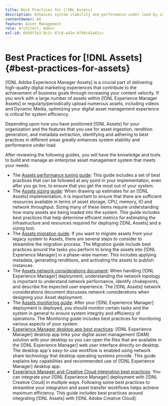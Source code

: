 ```yaml
---
title: Best Practices for [!DNL Assets]
description: Enhances system stability and performance under load by identifying and adhering to best practices that depend on your deployment and configuration.
contentOwner: AG
feature: Asset Management
role: Architect, Admin
exl-id: 6b50f1b3-9c1c-47c8-a43e-6f40c42a41cc
---
```

# Best Practices for [!DNL Assets] {#best-practices-for-assets}

[!DNL Adobe Experience Manager Assets] is a crucial part of delivering high-quality digital marketing experiences that contribute to the achievement of business goals through increasing your content velocity. If you work with a large number of assets within [!DNL Experience Manager Assets] or regularly/periodically upload numerous assets, including videos and Dynamic Media, optimizing your digital asset management experience is critical for system efficiency.

Depending upon how you have positioned [!DNL Assets] for your organization and the features that you use for asset ingestion, rendition generation, and metadata extraction, identifying and adhering to best practices in different areas greatly enhances system stability and performance under load.

After reviewing the following guides, you will have the knowledge and tools to build and manage an enterprise asset management system that meets your needs:

* The [Assets performance tuning guide](/help/assets/performance-tuning-guidelines.md): This guide includes a set of best practices that can be followed at any point in your implementation, even after you go live, to ensure that you get the most out of your system.
* The [Assets sizing guide](/help/assets/assets-sizing-guide.md): When drawing up estimates for an [!DNL Assets] implementation, it is important to ensure that there are sufficient resources available in terms of asset storage, CPU, memory, IO and network throughput. Sizing many of these items require understanding how many assets are being loaded into the system. This guide includes best practices that help determine efficient metrics for estimating the infrastructure and resources required for deploying [!DNL Assets] and a sizing tool.
* The [Assets migration guide](/help/assets/assets-migration-guide.md): If you want to migrate assets from your legacy system to Assets, there are several steps to consider to streamline the migration process. The Migration guide include best practices around the tasks you perform to bring the assets into [!DNL Experience Manager] in a phase-wise manner. This includes applying metadata, generating renditions, and activating the assets to publish instances.
* The [Assets network considerations document](/help/assets/assets-network-considerations.md): When handling [!DNL Experience Manager] deployment, understanding the network topology is important to understand network performance, identify chokepoints, and describe the expected user experience. The [!DNL Assets] network considerations document discusses network considerations when designing your Asset deployment.
* The [Assets monitoring guide](/help/assets/assets-monitoring-best-practices.md): After your [!DNL Experience Manager] deployment is deployed, you should monitor certain tasks and the system in general to ensure system integrity and efficiency of operations. The Monitoring guide includes best practices for monitoring various aspects of your system.
* [Experience Manager desktop app best practices](https://experienceleague.adobe.com/docs/experience-manager-desktop-app/using/introduction.html): [!DNL Experience Manager] desktop app links your digital asset management (DAM) solution with your desktop so you can open the files that are available in the [!DNL Experience Manager] web user interface directly on desktop. The desktop app's easy-to-use workflow is enabled using network share technology that desktop operating systems provide. This guide explains key capabilities and recommended use of [!DNL Experience Manager] desktop app.
* [Experience Manager and Creative Cloud integration best practices](/help/assets/aem-cc-integration-best-practices.md): You can integrate your [!DNL Experience Manager] deployment with [!DNL Creative Cloud] in multiple ways. Following some best practices to streamline your integration and asset transfer workflows helps achieve maximum efficiency. This guide includes best practices around integrating [!DNL Assets] with [!DNL Adobe Creative Cloud].
